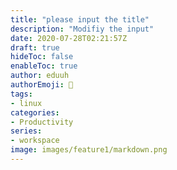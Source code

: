 ```yaml
---
title: "please input the title"
description: "Modifiy the input"
date: 2020-07-28T02:21:57Z
draft: true
hideToc: false
enableToc: true
author: eduuh
authorEmoji: 🤖
tags:
- linux
categories:
- Productivity
series:
- workspace
image: images/feature1/markdown.png
---
```


